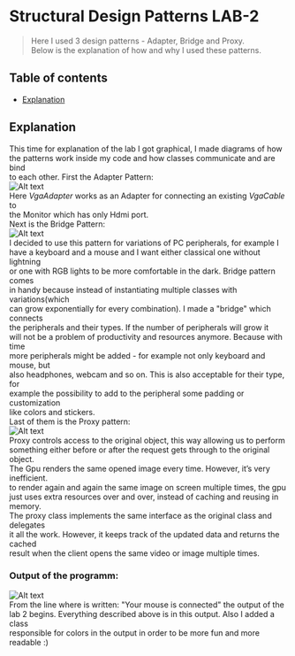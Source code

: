 # Structural Design Patterns LAB-2
> Here I used 3 design patterns - Adapter, Bridge and Proxy.  
> Below is the explanation of how and why I used these patterns.

## Table of contents

* [Explanation](#explanation)

## Explanation
This time for explanation of the lab I got graphical, I made diagrams of how  
the patterns work inside my code and how classes communicate and are bind  
to each other. First the Adapter Pattern:  
![Alt text](https://raw.githubusercontent.com/DivineBee/Design-Patterns/master/resources/adapter.jpg "Adapter")  
Here _VgaAdapter_ works as an Adapter for connecting an existing _VgaCable_ to  
the Monitor which has only Hdmi port.  
Next is the Bridge Pattern:  
![Alt text](https://raw.githubusercontent.com/DivineBee/Design-Patterns/master/resources/bridge.jpg "Bridge")   
I decided to use this pattern for variations of PC peripherals, for example I  
have a keyboard and a mouse and I want either classical one without lightning  
or one with RGB lights to be more comfortable in the dark. Bridge pattern comes  
in handy because instead of instantiating multiple classes with variations(which  
can grow exponentially for every combination). I made a "bridge" which connects  
the peripherals and their types. If the number of peripherals will grow it  
will not be a problem of productivity and resources anymore. Because with time  
more peripherals might be added - for example not only keyboard and mouse, but  
also headphones, webcam and so on. This is also acceptable for their type, for  
example the possibility to add to the peripheral some padding or customization  
like colors and stickers.  
Last of them is the Proxy pattern:  
![Alt text](https://raw.githubusercontent.com/DivineBee/Design-Patterns/master/resources/proxy.jpg "Proxy")   
Proxy controls access to the original object, this way allowing us to perform  
something either before or after the request gets through to the original object.  
The Gpu renders the same opened image every time. However, it’s very inefficient.  
to render again and again the same image on screen multiple times, the gpu  
just uses extra resources over and over, instead of caching and reusing in memory.  
The proxy class implements the same interface as the original class and delegates  
it all the work. However, it keeps track of the updated data and returns the cached  
result when the client opens the same video or image multiple times.  

### Output of the programm:
![Alt text](https://raw.githubusercontent.com/DivineBee/Design-Patterns/master/resources/output.JPG "Output")   
From the line where is written: "Your mouse is connected" the output of the  
lab 2 begins. Everything described above is in this output. Also I added a class  
responsible for colors in the output in order to be more fun and more readable :)  
